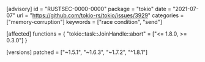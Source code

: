 [advisory]
id = "RUSTSEC-0000-0000"
package = "tokio"
date = "2021-07-07"
url = "https://github.com/tokio-rs/tokio/issues/3929"
categories = ["memory-corruption"]
keywords = ["race condition", "send"]

[affected]
functions = { "tokio::task::JoinHandle::abort" = ["<= 1.8.0, >= 0.3.0"] }

[versions]
patched = ["~1.5.1", "~1.6.3", "~1.7.2", "^1.8.1"]
